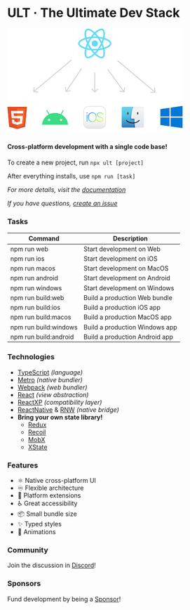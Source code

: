 # ULT · The Ultimate Dev Stack

<a alt="ULT Website" href="https://ult.dev">
  <img width="400" src="https://raw.githubusercontent.com/kat-tax/ult/master/_layouts/banner.png">
</a>

#### Cross-platform development with a single code base!

To create a new project, run `npx ult [project]` 

After everything installs, use `npm run [task]`

*For more details, visit the [documentation](https://docs.ult.dev)*

*If you have questions, [create an issue](https://github.com/kat-tax/ult/issues/new/choose)*

### Tasks

| Command               | Description                                         |
| ----------------------| --------------------------------------------------- |
| npm run web           | Start development on Web                            |
| npm run ios           | Start development on iOS                            |
| npm run macos         | Start development on MacOS                          |
| npm run android       | Start development on Android                        |
| npm run windows       | Start development on Windows                        |
| npm run build:web     | Build a production Web bundle                       |
| npm run build:ios     | Build a production iOS app                          |
| npm run build:macos   | Build a production MacOS app                        |
| npm run build:windows | Build a production Windows app                      |
| npm run build:android | Build a production Android app                      |

### Technologies

- [TypeScript](https://www.typescriptlang.org/) *(language)*
- [Metro](https://facebook.github.io/metro/) *(native bundler)*
- [Webpack](https://webpack.js.org/) *(web bundler)*
- [React](https://reactjs.org/) *(view abstraction)*
- [ReactXP](https://microsoft.github.io/reactxp/) *(compatibility layer)*
- [ReactNative](https://reactnative.dev/) & [RNW](https://microsoft.github.io/react-native-windows/) *(native bridge)*
- **Bring your own state library!**
  - [Redux](https://redux.js.org/)
  - [Recoil](https://recoiljs.org/)
  - [MobX](https://mobx-react.js.org/)
  - [XState](https://xstate.js.org/)

### Features

- ⚛ Native cross-platform UI
- ♾ Flexible architecture
- 🧩 Platform extensions
- ♿ Great accessibility
- 📦 Small bundle size
- ✨ Typed styles
- 🎥 Animations

### Community

Join the discussion in [Discord](https://discord.gg/TzhDRyj)!

### Sponsors

Fund development by being a [Sponsor](https://github.com/sponsors/Cavitt)!
